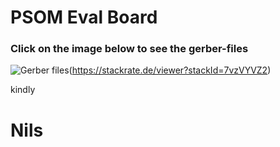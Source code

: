 # PSOM Eval Board
### Click on the image below to see the gerber-files

![Gerber files](Doc/preview?raw=true)(https://stackrate.de/viewer?stackId=7vzVYVZ2)


kindly
# Nils


